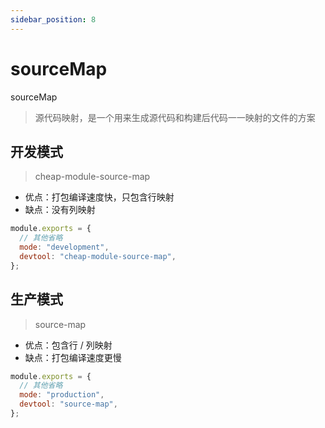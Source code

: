 ```yaml
---
sidebar_position: 8
---
```


# sourceMap

sourceMap

> 源代码映射，是一个用来生成源代码和构建后代码一一映射的文件的方案

## 开发模式

> cheap-module-source-map

- 优点：打包编译速度快，只包含行映射
- 缺点：没有列映射

```javascript
module.exports = {
  // 其他省略
  mode: "development",
  devtool: "cheap-module-source-map",
};
```

## 生产模式

> source-map

- 优点：包含行 / 列映射
- 缺点：打包编译速度更慢

```javascript
module.exports = {
  // 其他省略
  mode: "production",
  devtool: "source-map",
};
```
